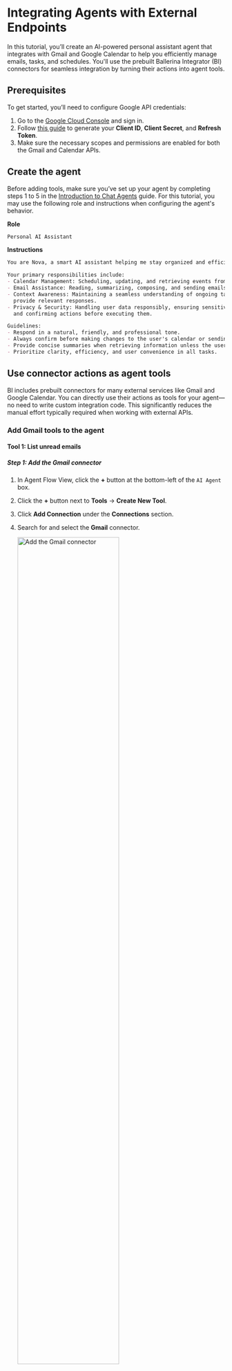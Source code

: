 # Integrating Agents with External Endpoints

In this tutorial, you’ll create an AI-powered personal assistant agent that integrates with Gmail and Google Calendar to help you efficiently manage emails, tasks, and schedules. You'll use the prebuilt Ballerina Integrator (BI) connectors for seamless integration by turning their actions into agent tools.

## Prerequisites

To get started, you’ll need to configure Google API credentials:

1. Go to the [Google Cloud Console](https://console.cloud.google.com/) and sign in.
2. Follow [this guide](https://developers.google.com/identity/protocols/oauth2) to generate your **Client ID**, **Client Secret**, and **Refresh Token**.
3. Make sure the necessary scopes and permissions are enabled for both the Gmail and Calendar APIs.

##  Create the agent

Before adding tools, make sure you’ve set up your agent by completing steps 1 to 5 in the [Introduction to Chat Agents](/learn/ai/agents/introduction-to-chat-agents/) guide. For this tutorial, you may use the following role and instructions when configuring the agent's behavior.

**Role**
``` md
Personal AI Assistant
```

**Instructions**
``` md
You are Nova, a smart AI assistant helping me stay organized and efficient.

Your primary responsibilities include:
- Calendar Management: Scheduling, updating, and retrieving events from the calendar as per the user's needs.
- Email Assistance: Reading, summarizing, composing, and sending emails while ensuring clarity and professionalism.
- Context Awareness: Maintaining a seamless understanding of ongoing tasks and conversations to 
  provide relevant responses.
- Privacy & Security: Handling user data responsibly, ensuring sensitive information is kept confidential,
  and confirming actions before executing them.

Guidelines:
- Respond in a natural, friendly, and professional tone.
- Always confirm before making changes to the user's calendar or sending emails.
- Provide concise summaries when retrieving information unless the user requests details.
- Prioritize clarity, efficiency, and user convenience in all tasks.
```

## Use connector actions as agent tools

BI includes prebuilt connectors for many external services like Gmail and Google Calendar. You can directly use their actions as tools for your agent—no need to write custom integration code. This significantly reduces the manual effort typically required when working with external APIs.


### Add Gmail tools to the agent

#### Tool 1: List unread emails

##### Step 1: Add the Gmail connector
1. In Agent Flow View, click the **+** button at the bottom-left of the `AI Agent` box.
2. Click the **+** button next to **Tools** → **Create New Tool**.
3. Click **Add Connection** under the **Connections** section.
4. Search for and select the **Gmail** connector.

    <a href="{{base_path}}/assets/img/learn/ai/agents/integrating-agents-with-external-endpoints/ai-agent-add-gmail-connector.gif"><img src="{{base_path}}/assets/img/learn/ai/agents/integrating-agents-with-external-endpoints/ai-agent-add-gmail-connector.gif" alt=" Add the Gmail connector" width="70%"></a>

##### Step 2: Configure the Gmail connector
1. In the configuration panel:
    - Click **Config** to open the **Expression Helper**.
    - Under the **Construct Record** tab, select **ConnectionConfig**.
    - Set the `auth` type to **OAuth2RefreshTokenGrantType**.
    - Fill in your **clientId**, **clientSecret**, and **refreshToken**.

    !!! note
        Externalize credentials using configurable values to avoid exposing them in your version control system. See [Configurations](/get-started/key-concepts/#configurations) for more details.

2. Save the configuration. You’ll now see the Gmail connection listed under **Connections**.

    <a href="{{base_path}}/assets/img/learn/ai/agents/integrating-agents-with-external-endpoints/ai-agent-configure-gmail-connector.gif"><img src="{{base_path}}/assets/img/learn/ai/agents/integrating-agents-with-external-endpoints/ai-agent-configure-gmail-connector.gif" alt="Configure the Gmail connector" width="70%"></a>

##### Step 3: Create the tool
1. Select the Gmail connection → choose the action **List messages in user’s mailbox**.
2. Provide the required **Tool Name** input as `listUnreadEmails`, and optionally add a meaningful **Description** to help the LLM better understand the tool's purpose.

    <a href="{{base_path}}/assets/img/learn/ai/agents/integrating-agents-with-external-endpoints/ai-agent-create-listUnreadEmails-tool.gif"><img src="{{base_path}}/assets/img/learn/ai/agents/integrating-agents-with-external-endpoints/ai-agent-create-listUnreadEmails-tool.gif" alt="Create listUnreadEmails tool" width="70%"></a>

##### Step 4: Customize the tool
1. Click on the circular `listUnreadEmails` tool node.
2. Click **⋮** > **View** to open the tool function.
3. Click the **Gmail connector action node** (the rectangle connected to the Gmail connection) to open the configuration panel for that specific connector action.
4. Update these inputs:
    - Set **userId** to `me`. The value `"me"` represents the authenticated user.
    - Under **Advanced Configurations**, set the **q** input to `"is:unread"` to filter unread emails only.
5. Click **Save**.

       <a href="{{base_path}}/assets/img/learn/ai/agents/integrating-agents-with-external-endpoints/ai-agent-configure-listUnreadEmails-tool.gif"><img src="{{base_path}}/assets/img/learn/ai/agents/integrating-agents-with-external-endpoints/ai-agent-configure-listUnreadEmails-tool.gif" alt="Configure listUnreadEmails tool" width="70%"></a>


##### Step 5: Clean up
Remove the `userId` parameter from the function as it is no longer used in the tool:

- Click **Edit** in the top-right of the function panel.
- Click the **Trash** icon next to `userId`.
- Click **Save**.

    <a href="{{base_path}}/assets/img/learn/ai/agents/integrating-agents-with-external-endpoints/ai-agent-cleanup-listUnreadEmails-tool.gif"><img src="{{base_path}}/assets/img/learn/ai/agents/integrating-agents-with-external-endpoints/ai-agent-cleanup-listUnreadEmails-tool.gif" alt="Clean up listUnreadEmails tool" width="70%"></a>


You’ve now created a tool that lists unread emails in the user’s Gmail inbox.

#### Tool 2: Read a specific email

##### Step 1: Create the tool
1. In Agent Flow View, click **+** under **Tools** → **Create New Tool**.
2. Select the existing **gmailClient** connection.
3. Choose the action **Gets the specified message**.
4. Name the tool as `readSpecificEmail` and optionally add a description.

    <a href="{{base_path}}/assets/img/learn/ai/agents/integrating-agents-with-external-endpoints/ai-agent-create-readSpecificEmail-tool.gif"><img src="{{base_path}}/assets/img/learn/ai/agents/integrating-agents-with-external-endpoints/ai-agent-create-readSpecificEmail-tool.gif" alt="Create readSpecificEmail tool" width="70%"></a>


##### Step 2: Customize the tool
1. Open the `readSpecificEmail` tool node → **⋮** > **View**.
2. Click the Gmail action node and update inputs:
    - Set **userId** to `"me"`. The value `"me"` represents the authenticated user.
    - Under **Advanced Configurations**, set the **format** input to `full` to get the full email message data with the body content parsed.
3. Click **Save**.

    <a href="{{base_path}}/assets/img/learn/ai/agents/integrating-agents-with-external-endpoints/ai-agent-configure-readSpecificEmail-tool.gif"><img src="{{base_path}}/assets/img/learn/ai/agents/integrating-agents-with-external-endpoints/ai-agent-configure-readSpecificEmail-tool.gif" alt="Configure readSpecificEmail tool" width="70%"></a>


##### Step 3: Clean up
Remove `userId` from parameters (as done previously) and save the tool.

<a href="{{base_path}}/assets/img/learn/ai/agents/integrating-agents-with-external-endpoints/ai-agent-cleanup-readSpecificEmail-tool.gif"><img src="{{base_path}}/assets/img/learn/ai/agents/integrating-agents-with-external-endpoints/ai-agent-cleanup-readSpecificEmail-tool.gif" alt="Clean up readSpecificEmail tool" width="70%"></a>

#### Tool 3: Send an email

##### Step 1: Create the tool
1. Use the existing **gmailClient** connection.
2. Select the action **Sends the specified message to the recipients**.
3. Name the tool as `sendEmail` and optionally add a helpful description.

    <a href="{{base_path}}/assets/img/learn/ai/agents/integrating-agents-with-external-endpoints/ai-agent-create-sendEmail-tool.gif"><img src="{{base_path}}/assets/img/learn/ai/agents/integrating-agents-with-external-endpoints/ai-agent-create-sendEmail-tool.gif" alt="Create sendEmail tool" width="70%"></a>

##### Step 2: Customize and clean up
1. Set `userId` to `"me"` in the connector action configuration (as done previously) .
2. Remove `userId` from the parameters.
3. Save your tool.

    <a href="{{base_path}}/assets/img/learn/ai/agents/integrating-agents-with-external-endpoints/ai-agent-configure-sendEmail-tool.gif"><img src="{{base_path}}/assets/img/learn/ai/agents/integrating-agents-with-external-endpoints/ai-agent-configure-sendEmail-tool.gif" alt="Configure sendEmail tool" width="70%"></a>

### Add calendar tools to the agent

#### Tool 4: List calendar events

##### Step 1: Add the google calendar connector
1. In Agent Flow View, click the **+** button at the bottom-left of the `AI Agent` box.
2. Click the **+** button next to **Tools** → **Create New Tool**.
3. Click **+** button of the **Connections** section.
4. Search for and select the **Gcalendar** connector.

    <a href="{{base_path}}/assets/img/learn/ai/agents/integrating-agents-with-external-endpoints/ai-agent-add-gcalendar-connector.gif"><img src="{{base_path}}/assets/img/learn/ai/agents/integrating-agents-with-external-endpoints/ai-agent-add-gcalendar-connector.gif" alt="Add the google calendar connector" width="70%"></a>

##### Step 2: Configure the google calendar connector
1. In the configuration panel:
    - Click **Config** to open the **Expression Helper**.
    - Under the **Construct Record** tab, select **ConnectionConfig**.
    - Set the `auth` type to **OAuth2RefreshTokenGrantType**.
    - Fill in your **clientId**, **clientSecret**, and **refreshToken**.

    !!! note
        Externalize credentials using configurable values to avoid exposing them in your version control system. See [Configurations]({{base_path}}/get-started/key-concepts/#configurations) for more details.

    <a href="{{base_path}}/assets/img/learn/ai/agents/integrating-agents-with-external-endpoints/ai-agent-configure-gcalendar-connector.gif"><img src="{{base_path}}/assets/img/learn/ai/agents/integrating-agents-with-external-endpoints/ai-agent-configure-gcalendar-connector.gif" alt="Configure the google calendar connector" width="70%"></a>

2. Save the configuration. You’ll now see the Google calendar connection listed under **Connections**.

##### Step 3: Create the tool
1. Select the Google calendar connection → choose the action **Returns events on the specified calendar.**.
2. Provide the required **Tool Name** input as `listCalendarEvents`, and optionally add a meaningful **Description**.

    <a href="{{base_path}}/assets/img/learn/ai/agents/integrating-agents-with-external-endpoints/ai-agent-create-listCalendarEvents-tool.gif"><img src="{{base_path}}/assets/img/learn/ai/agents/integrating-agents-with-external-endpoints/ai-agent-create-listCalendarEvents-tool.gif" alt="Create listCalendarEvents tool" width="70%"></a>

##### Step 4: Customize the tool
1. Click on the circular `listCalendarEvents` tool node.
2. Click **⋮** > **View** to open the tool function.
3. Click the **Google calendar connector action node** (the rectangle connected to the Google calendar connection) to open the configuration panel for that specific connector action.
4. Update the `calendarId` input to `"primary"`, which allows access to the primary calendar of the authenticated user.
 5. Click **Save**.

    <a href="{{base_path}}/assets/img/learn/ai/agents/integrating-agents-with-external-endpoints/ai-agent-configure-listCalendarEvents-tool.gif"><img src="{{base_path}}/assets/img/learn/ai/agents/integrating-agents-with-external-endpoints/ai-agent-configure-listCalendarEvents-tool.gif" alt="Configure listCalendarEvents tool" width="70%"></a>

##### Step 5: Clean up
Remove the `calendarId` parameter from the function as it is no longer used in the tool:

- Click **Edit** in the top-right of the function panel.
- Click the **Trash** icon next to `calendarId`.
- Click **Save**.

      <a href="{{base_path}}/assets/img/learn/ai/agents/integrating-agents-with-external-endpoints/ai-agent-cleanup-listCalendarEvents-tool.gif"><img src="{{base_path}}/assets/img/learn/ai/agents/integrating-agents-with-external-endpoints/ai-agent-cleanup-listCalendarEvents-tool.gif" alt="Clean up listCalendarEvents tool" width="70%"></a>

#### Tool 5: Create calendar event

##### Step 1: Create the tool
1. In Agent Flow View, click **+** under **Tools** → **Create New Tool**.
2. Select the existing **gcalendarClient** connection.
3. Choose the action **Creates an event**.
4. Name the tool as `createCalendarEvent` and optionally add a helpful description.

      <a href="{{base_path}}/assets/img/learn/ai/agents/integrating-agents-with-external-endpoints/ai-agent-create-createCalendarEvent-tool.gif"><img src="{{base_path}}/assets/img/learn/ai/agents/integrating-agents-with-external-endpoints/ai-agent-create-createCalendarEvent-tool.gif" alt="Create createCalendarEvent tool" width="70%"></a>

##### Step 2: Customize the tool
1. Click on the circular `createCalendarEvent` tool node.
2. Click **⋮ > View** to open the tool function.
3. Click the **Google calendar connector action node** to open the configuration panel for that specific connector action.
4. Update the `calendarId` input to `"primary"`.
5. Click **Save**.

    <a href="{{base_path}}/assets/img/learn/ai/agents/integrating-agents-with-external-endpoints/ai-agent-confgure-createCalendarEvent-tool.gif"><img src="{{base_path}}/assets/img/learn/ai/agents/integrating-agents-with-external-endpoints/ai-agent-confgure-createCalendarEvent-tool.gif" alt="Customize createCalendarEvent tool" width="70%"></a>

##### Step 3: Clean up
Remove the `calendarId` parameter from the function as it is no longer used in the tool:

- Click **Edit** in the top-right of the function panel.
- Click the **Trash** icon next to `calendarId`.
- Click **Save**.

    <a href="{{base_path}}/assets/img/learn/ai/agents/integrating-agents-with-external-endpoints/ai-agent-cleanup-createCalendarEvent-tool.gif"><img src="{{base_path}}/assets/img/learn/ai/agents/integrating-agents-with-external-endpoints/ai-agent-cleanup-createCalendarEvent-tool.gif" alt="Clean up createCalendarEvent tool" width="70%"></a>

## Interact with the agent

After completing the above steps, your personal AI assistant agent is now ready to assist you with necessary tasks. Ballerina Integrator provides a built-in chat interface to interact with the agent.

To start chatting with the agent:

1. Click the **Chat** button located at the top-left corner of the interface.
2. You will be prompted to run the integration. Click **Run Integration**.
3. If you have added any variables to the project, you’ll be prompted to update their values in the Config.toml file. Configure them to continue with the execution of the agent.
4. Start chatting with your assistant.

    <a href="{{base_path}}/assets/img/learn/ai/agents/integrating-agents-with-external-endpoints/ai-agent-assistant-chat.gif"><img src="{{base_path}}/assets/img/learn/ai/agents/integrating-agents-with-external-endpoints/ai-agent-assistant-chat.gif" alt="Interact With the Agent" width="70%"></a>
